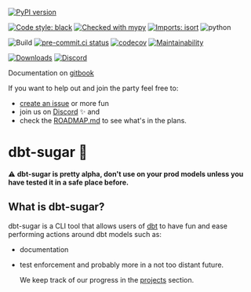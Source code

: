 [![PyPI version](https://badge.fury.io/py/dbt-sugar.svg)](https://badge.fury.io/py/dbt-sugar)

[![Code style: black](https://img.shields.io/badge/code%20style-black-000000.svg)](https://github.com/ambv/black)
[![Checked with mypy](http://www.mypy-lang.org/static/mypy_badge.svg)](http://mypy-lang.org/)
[![Imports: isort](https://img.shields.io/badge/%20imports-isort-%231674b1?style=flat&labelColor=ef8336)](https://pycqa.github.io/isort/)
![python](https://img.shields.io/badge/python-3.6%20%7C%203.7%20%7C%203.8C%203.9-blue)

![Build](https://github.com/bitpicky/dbt-sugar/actions/workflows/main_ci.yml/badge.svg)
[![pre-commit.ci status](https://results.pre-commit.ci/badge/github/bitpicky/dbt-sugar/main.svg)](https://results.pre-commit.ci/latest/github/bitpicky/dbt-sugar/main)
[![codecov](https://codecov.io/gh/bitpicky/dbt-sugar/branch/main/graph/badge.svg?token=JB0E0LZDW1)](https://codecov.io/gh/bitpicky/dbt-sugar)
[![Maintainability](https://api.codeclimate.com/v1/badges/1e6a887de605ef8e0eca/maintainability)](https://codeclimate.com/github/bitpicky/dbt-sugar/maintainability)

[![Downloads](https://pepy.tech/badge/dbt-sugar)](https://pepy.tech/project/dbt-sugar)
[![Discord](https://img.shields.io/discord/752101657218908281?label=discord)](https://discord.gg/cQB49ejbCA)

Documentation on [gitbook](https://bitpicky.gitbook.io/dbt-sugar/)

If you want to help out and join the party feel free to:

- [create an issue](https://github.com/bitpicky/dbt-sugar/issues) or more fun
- join us on [Discord](https://discord.gg/cQB49ejbCA) :sparkles: and
- check the [ROADMAP.md](ROADMAP.md) to see what's in the plans.

# dbt-sugar :candy:

:warning: **dbt-sugar is pretty alpha, don't use on your prod models unless you have tested it in a safe place before.**

## What is dbt-sugar?

dbt-sugar is a CLI tool that allows users of [dbt](https://www.getdbt.com/) to have fun and ease performing actions around dbt models such as:

- documentation
- test enforcement
  and probably more in a not too distant future.

  We keep track of our progress in the [projects](https://github.com/bitpicky/dbt-sugar/projects) section.
